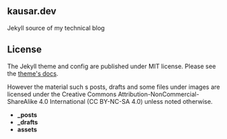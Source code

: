 ## kausar.dev

Jekyll source of my technical blog

## License
The Jekyll theme and config are published under MIT license. Please see the [theme's docs](https://github.com/cotes2020/jekyll-theme-chirpy#documentation).

However the material such s posts, drafts and some files under images are licensed under the Creative Commons Attribution-NonCommercial-ShareAlike 4.0 International (CC BY-NC-SA 4.0) unless noted otherwise.
- **_posts**
- **_drafts**
- **assets**
